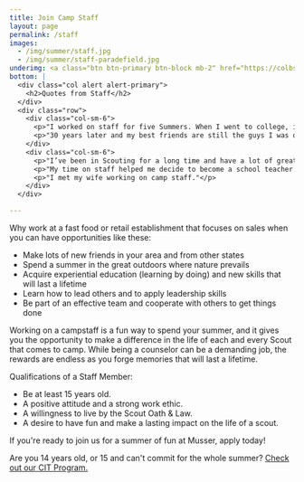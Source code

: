 ```yaml
---
title: Join Camp Staff
layout: page
permalink: /staff
images:
  - /img/summer/staff.jpg
  - /img/summer/staff-paradefield.jpg
underimg: <a class="btn btn-primary btn-block mb-2" href="https://colbsa.workbrightats.com/jobs/">Submit an Application</a>
bottom: |
  <div class="col alert alert-primary">
    <h2>Quotes from Staff</h2>
  </div>
  <div class="row">
    <div class="col-sm-6">
      <p>"I worked on staff for five Summers. When I went to college, it felt like I was living in a dorm full of babies. Most of them had never lived away from Mom, washed their own clothes or had a real job. Working on staff put me far ahead of the rest of the students."</p>
      <p>"30 years later and my best friends are still the guys I was on camp staff with."</p>
    </div>
    <div class="col-sm-6">
      <p>"I’ve been in Scouting for a long time and have a lot of great memories. When I get together with my friends, the stories we tell and the friendships we talk about seem to revolve around our time on camp staff."</p>
      <p>"My time on staff helped me decide to become a school teacher."</p>
      <p>"I met my wife working on camp staff."</p>
    </div>
  </div>

---
```


Why work at a fast food or retail establishment that focuses on sales when you can have opportunities like these:

- Make lots of new friends in your area and from other states
- Spend a summer in the great outdoors where nature prevails
- Acquire experiential education (learning by doing) and new skills that will last a lifetime
- Learn how to lead others and to apply leadership skills
- Be part of an effective team and cooperate with others to get things done

Working on a campstaff is a fun way to spend your summer, and it gives you the opportunity to make a difference in the life of each and every Scout that comes to camp. While being a counselor can be a demanding job, the rewards are endless as you forge memories that will last a lifetime.

Qualifications of a Staff Member:

- Be at least 15 years old.
- A positive attitude and a strong work ethic.
- A willingness to live by the Scout Oath &amp; Law.
- A desire to have fun and make a lasting impact on the life of a scout.

If you're ready to join us for a summer of fun at Musser, apply today!

Are you 14 years old, or 15 and can't commit for the whole summer? [Check out our CIT Program.](/cit)
